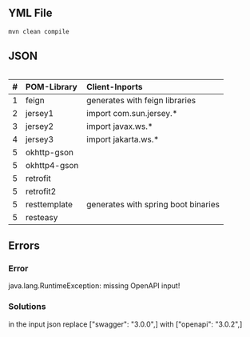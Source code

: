## YML File

```shell
mvn clean compile
```

## JSON
```json

```

|  #  | POM-Library | Client-Inports |
|:---:| :--- | :--- |
|  1  |feign|generates with feign libraries
|  2  |jersey1|import com.sun.jersey.*
|  3  |jersey2|import javax.ws.*
|  4  |jersey3|import jakarta.ws.*
|  5  |okhttp-gson|
|  5  |okhttp4-gson|
|  5  |retrofit|
|  5  |retrofit2|
|  5  |resttemplate|generates with spring boot binaries 
|  5  |resteasy|


## Errors
### Error
java.lang.RuntimeException: missing OpenAPI input!

### Solutions
in the input json replace ["swagger": "3.0.0",] with ["openapi": "3.0.2",]

